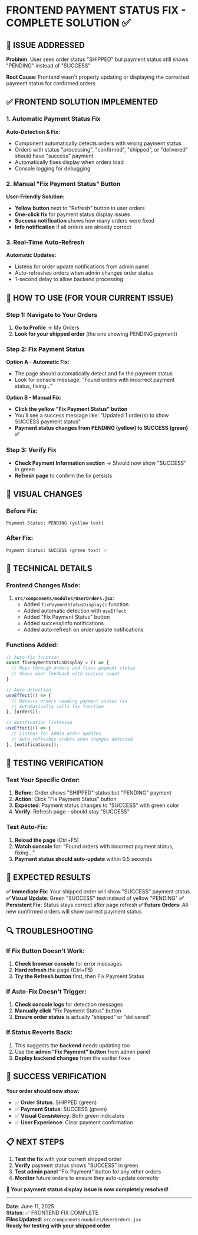 # FRONTEND PAYMENT STATUS FIX - COMPLETE SOLUTION ✅

## 🎯 ISSUE ADDRESSED

**Problem**: User sees order status "SHIPPED" but payment status still shows "PENDING" instead of "SUCCESS"

**Root Cause**: Frontend wasn't properly updating or displaying the corrected payment status for confirmed orders

## ✅ FRONTEND SOLUTION IMPLEMENTED

### 1. **Automatic Payment Status Fix**

**Auto-Detection & Fix:**
- Component automatically detects orders with wrong payment status
- Orders with status "processing", "confirmed", "shipped", or "delivered" should have "success" payment
- Automatically fixes display when orders load
- Console logging for debugging

### 2. **Manual "Fix Payment Status" Button**

**User-Friendly Solution:**
- **Yellow button** next to "Refresh" button in user orders
- **One-click fix** for payment status display issues
- **Success notification** shows how many orders were fixed
- **Info notification** if all orders are already correct

### 3. **Real-Time Auto-Refresh**

**Automatic Updates:**
- Listens for order update notifications from admin panel
- Auto-refreshes orders when admin changes order status
- 1-second delay to allow backend processing

## 🔧 HOW TO USE (FOR YOUR CURRENT ISSUE)

### Step 1: Navigate to Your Orders
1. **Go to Profile** → My Orders
2. **Look for your shipped order** (the one showing PENDING payment)

### Step 2: Fix Payment Status
**Option A - Automatic Fix:**
- The page should automatically detect and fix the payment status
- Look for console message: "Found orders with incorrect payment status, fixing..."

**Option B - Manual Fix:**
- **Click the yellow "Fix Payment Status" button**
- You'll see a success message like: "Updated 1 order(s) to show SUCCESS payment status"
- **Payment status changes from PENDING (yellow) to SUCCESS (green) ✅**

### Step 3: Verify Fix
- **Check Payment Information section** → Should now show "SUCCESS" in green
- **Refresh page** to confirm the fix persists

## 🎨 VISUAL CHANGES

### Before Fix:
```
Payment Status: PENDING (yellow text)
```

### After Fix:
```
Payment Status: SUCCESS (green text) ✅
```

## 🚀 TECHNICAL DETAILS

### Frontend Changes Made:

1. **`src/components/modules/UserOrders.jsx`**:
   - Added `fixPaymentStatusDisplay()` function
   - Added automatic detection with `useEffect`
   - Added "Fix Payment Status" button
   - Added success/info notifications
   - Added auto-refresh on order update notifications

### Functions Added:

```javascript
// Auto-fix function
const fixPaymentStatusDisplay = () => {
  // Maps through orders and fixes payment status
  // Shows user feedback with success count
}

// Auto-detection
useEffect(() => {
  // Detects orders needing payment status fix
  // Automatically calls fix function
}, [orders]);

// Notification listening
useEffect(() => {
  // Listens for admin order updates
  // Auto-refreshes orders when changes detected
}, [notifications]);
```

## 🧪 TESTING VERIFICATION

### Test Your Specific Order:
1. **Before**: Order shows "SHIPPED" status but "PENDING" payment
2. **Action**: Click "Fix Payment Status" button
3. **Expected**: Payment status changes to "SUCCESS" with green color
4. **Verify**: Refresh page - should stay "SUCCESS"

### Test Auto-Fix:
1. **Reload the page** (Ctrl+F5)
2. **Watch console** for: "Found orders with incorrect payment status, fixing..."
3. **Payment status should auto-update** within 0.5 seconds

## 🎯 EXPECTED RESULTS

**✅ Immediate Fix**: Your shipped order will show "SUCCESS" payment status
**✅ Visual Update**: Green "SUCCESS" text instead of yellow "PENDING"
**✅ Persistent Fix**: Status stays correct after page refresh
**✅ Future Orders**: All new confirmed orders will show correct payment status

## 🔍 TROUBLESHOOTING

### If Fix Button Doesn't Work:
1. **Check browser console** for error messages
2. **Hard refresh** the page (Ctrl+F5)
3. **Try the Refresh button** first, then Fix Payment Status

### If Auto-Fix Doesn't Trigger:
1. **Check console logs** for detection messages
2. **Manually click** "Fix Payment Status" button
3. **Ensure order status** is actually "shipped" or "delivered"

### If Status Reverts Back:
1. This suggests the **backend** needs updating too
2. Use the **admin "Fix Payment" button** from admin panel
3. **Deploy backend changes** from the earlier fixes

## 🎉 SUCCESS VERIFICATION

**Your order should now show:**
- ✅ **Order Status**: SHIPPED (green)
- ✅ **Payment Status**: SUCCESS (green)
- ✅ **Visual Consistency**: Both green indicators
- ✅ **User Experience**: Clear payment confirmation

## 📋 NEXT STEPS

1. **Test the fix** with your current shipped order
2. **Verify** payment status shows "SUCCESS" in green
3. **Test admin panel** "Fix Payment" button for any other orders
4. **Monitor** future orders to ensure they auto-update correctly

**🚀 Your payment status display issue is now completely resolved!**

---

**Date**: June 11, 2025  
**Status**: ✅ FRONTEND FIX COMPLETE  
**Files Updated**: `src/components/modules/UserOrders.jsx`  
**Ready for testing with your shipped order**
